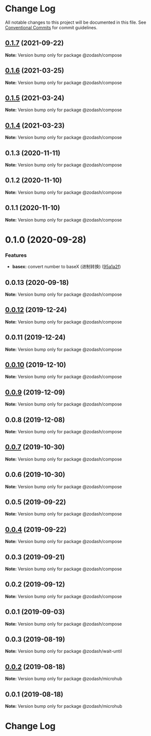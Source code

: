 # Change Log

All notable changes to this project will be documented in this file.
See [Conventional Commits](https://conventionalcommits.org) for commit guidelines.

## [0.1.7](https://github.com/zcorky/zodash/compare/@zodash/compose@0.1.6...@zodash/compose@0.1.7) (2021-09-22)

**Note:** Version bump only for package @zodash/compose





## [0.1.6](https://github.com/zcorky/zodash/compare/@zodash/compose@0.1.5...@zodash/compose@0.1.6) (2021-03-25)

**Note:** Version bump only for package @zodash/compose





## [0.1.5](https://github.com/zcorky/zodash/compare/@zodash/compose@0.1.4...@zodash/compose@0.1.5) (2021-03-24)

**Note:** Version bump only for package @zodash/compose





## [0.1.4](https://github.com/zcorky/zodash/compare/@zodash/compose@0.1.3...@zodash/compose@0.1.4) (2021-03-23)

**Note:** Version bump only for package @zodash/compose





## 0.1.3 (2020-11-11)

**Note:** Version bump only for package @zodash/compose





## 0.1.2 (2020-11-10)

**Note:** Version bump only for package @zodash/compose





## 0.1.1 (2020-11-10)

**Note:** Version bump only for package @zodash/compose





# 0.1.0 (2020-09-28)


### Features

* **basex:** convert number to baseX (进制转换) ([95a1a2f](https://github.com/zcorky/zodash/commit/95a1a2f361d73de5caa3b8e297c1643e97e40983))





## 0.0.13 (2020-09-18)

**Note:** Version bump only for package @zodash/compose





## [0.0.12](https://github.com/zcorky/zodash/compare/@zodash/compose@0.0.11...@zodash/compose@0.0.12) (2019-12-24)

**Note:** Version bump only for package @zodash/compose





## 0.0.11 (2019-12-24)

**Note:** Version bump only for package @zodash/compose





## [0.0.10](https://github.com/zcorky/zodash/compare/@zodash/compose@0.0.9...@zodash/compose@0.0.10) (2019-12-10)

**Note:** Version bump only for package @zodash/compose





## [0.0.9](https://github.com/zcorky/zodash/compare/@zodash/compose@0.0.8...@zodash/compose@0.0.9) (2019-12-09)

**Note:** Version bump only for package @zodash/compose





## 0.0.8 (2019-12-08)

**Note:** Version bump only for package @zodash/compose





## [0.0.7](https://github.com/zcorky/zodash/compare/@zodash/compose@0.0.6...@zodash/compose@0.0.7) (2019-10-30)

**Note:** Version bump only for package @zodash/compose





## 0.0.6 (2019-10-30)

**Note:** Version bump only for package @zodash/compose





## 0.0.5 (2019-09-22)

**Note:** Version bump only for package @zodash/compose





## [0.0.4](https://github.com/zcorky/zodash/compare/@zodash/compose@0.0.3...@zodash/compose@0.0.4) (2019-09-22)

**Note:** Version bump only for package @zodash/compose





## 0.0.3 (2019-09-21)

**Note:** Version bump only for package @zodash/compose





## 0.0.2 (2019-09-12)

**Note:** Version bump only for package @zodash/compose





## 0.0.1 (2019-09-03)

**Note:** Version bump only for package @zodash/compose





## 0.0.3 (2019-08-19)

**Note:** Version bump only for package @zodash/wait-until





## [0.0.2](https://github.com/zcorky/zodash/compare/@zodash/microhub@0.0.1...@zodash/microhub@0.0.2) (2019-08-18)

**Note:** Version bump only for package @zodash/microhub





## 0.0.1 (2019-08-18)

**Note:** Version bump only for package @zodash/microhub





# Change Log
